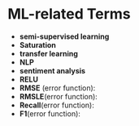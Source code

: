 ML-related Terms
===================

- **semi-supervised learning**
- **Saturation**
- **transfer learning**
- **NLP**
- **sentiment analysis**
- **RELU**
- **RMSE** (error function):
- **RMSLE**(error function):
- **Recall**(error function):
- **F1**(error function):